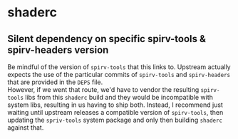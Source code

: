# shaderc

## Silent dependency on specific spirv-tools & spirv-headers version

Be mindful of the version of `spirv-tools` that this links to. Upstream actually expects the use of the particular commits of `spirv-tools` and `spirv-headers` that are provided in the `DEPS` file.  
However, if we went that route, we'd have to vendor the resulting `spirv-tools` libs from this `shaderc` build and they would be incompatible with system libs, resulting in us having to ship both. Instead, I recommend just waiting until upstream releases a compatible version of `spirv-tools`, then updating the `spriv-tools` system package and only then building `shaderc` against that.
